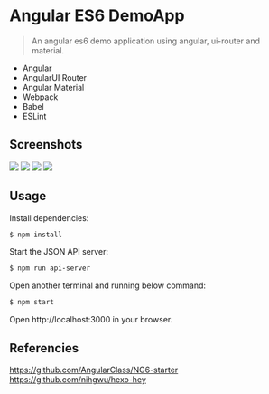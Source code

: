 # Angular ES6 DemoApp

> An angular es6 demo application using angular, ui-router and material.

- Angular
- AngularUI Router
- Angular Material
- Webpack
- Babel
- ESLint

## Screenshots

![](screenshot/01.png)
![](screenshot/02.png)
![](screenshot/03.png)
![](screenshot/04.png)

## Usage

Install dependencies:
```sh
$ npm install
```

Start the JSON API server:
```sh
$ npm run api-server
```

Open another terminal and running below command:
```sh
$ npm start
```

Open http://localhost:3000 in your browser.

## Referencies
https://github.com/AngularClass/NG6-starter
https://github.com/nihgwu/hexo-hey
